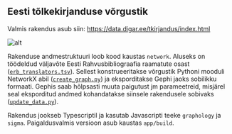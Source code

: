 ## Eesti tõlkekirjanduse võrgustik

Valmis rakendus asub siin: https://data.digar.ee/tkirjandus/index.html

![alt](https://github.com/RaRa-digiLab/erb-translators-network/blob/main/demo.png)

Rakenduse andmestruktuuri loob kood kaustas `network`. Aluseks on töödeldud väljavõte Eesti Rahvusbibliograafia raamatute osast ([`erb_translators.tsv`](https://github.com/RaRa-digiLab/erb-translators-network/blob/main/network/data/raw/erb_translators.tsv)). Sellest konstrueeritakse võrgustik Pythoni mooduli NetworkX abil ([`create_graph.py`](https://github.com/RaRa-digiLab/erb-translators-network/blob/main/network/src/create_graph.py)) ja eksporditakse Gephi jaoks sobilikku formaati. Gephis saab hõlpsasti muuta paigutust jm parameetreid, misjärel seal eksporditud andmed kohandatakse siinsele rakendusele sobivaks ([`update_data.py`](https://github.com/RaRa-digiLab/erb-translators-network/blob/main/network/src/update_data.py)).

Rakendus jookseb Typescriptil ja kasutab Javascripti teeke `graphology` ja `sigma`. Paigaldusvalmis versioon asub kaustas `app/build`.
